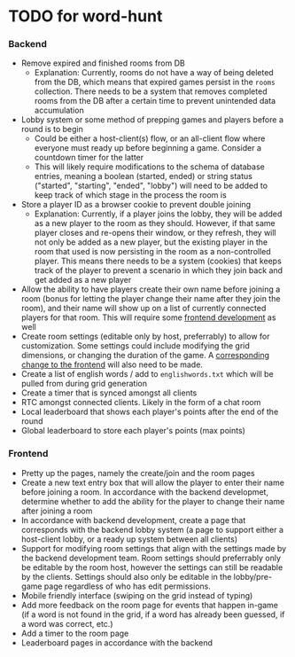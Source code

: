 # TODO for word-hunt
### Backend
* Remove expired and finished rooms from DB
    * Explanation: Currently, rooms do not have a way of being deleted from the DB, which means that expired games persist in the `rooms` collection. There needs to be a system that removes completed rooms from the DB after a certain time to prevent unintended data accumulation
* Lobby system or some method of prepping games and players before a round is to begin
    * Could be either a host-client(s) flow, or an all-client flow where everyone must ready up before beginning a game. Consider a countdown timer for the latter
    * This will likely require modifications to the schema of database entries, meaning a boolean (started, ended) or string status ("started", "starting", "ended", "lobby") will need to be added to keep track of which stage in the process the room is
* Store a player ID as a browser cookie to prevent double joining
    * Explanation: Currently, if a player joins the lobby, they will be added as a new player to the room as they should. However, if that same player closes and re-opens their window, or they refresh, they will not only be added as a new player, but the existing player in the room that used is now persisting in the room as a non-controlled player. This means there needs to be a system (cookies) that keeps track of the player to prevent a scenario in which they join back and get added as a new player
* Allow the ability to have players create their own name before joining a room (bonus for letting the player change their name after they join the room), and their name will show up on a list of currently connected players for that room. This will require some [frontend development](#nameCreationFrontend) as well
* Create room settings (editable only by host, preferrably) to allow for customization. Some settings could include modifying the grid dimensions, or changing the duration of the game. A [corresponding change to the frontend](#settingsCreationFrontend) will also need to be made.
* Create a list of english words / add to `englishwords.txt` which will be pulled from during grid generation
* Create a timer that is synced amongst all clients
* RTC amongst connected clients. Likely in the form of a chat room
* Local leaderboard that shows each player's points after the end of the round
* Global leaderboard to store each player's points (max points)

### Frontend
* Pretty up the pages, namely the create/join and the room pages
* <a name="nameCreationFrontend"></a> Create a new text entry box that will allow the player to enter their name before joining a room. In accordance with the backend developmet, determine whether to add the ability for the player to change their name after joining a room
* In accordance with backend development, create a page that corresponds with the backend lobby system (a page to support either a host-client lobby, or a ready up system between all clients)
* <a name="settingsCreationFrontend"></a> Support for modifying room settings that align with the settings made by the backend development team. Room settings should preferrably only be editable by the room host, however the settings can still be readable by the clients. Settings should also only be editable in the lobby/pre-game page regardless of who has edit permissions.
* Mobile friendly interface (swiping on the grid instead of typing)
* Add more feedback on the room page for events that happen in-game (if a word is not found in the grid, if a word has already been guessed, if a word was correct, etc.)
* Add a timer to the room page
* Leaderboard pages in accordance with the backend